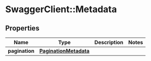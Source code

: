 # SwaggerClient::Metadata

## Properties
Name | Type | Description | Notes
------------ | ------------- | ------------- | -------------
**pagination** | [**PaginationMetadata**](PaginationMetadata.md) |  | 


